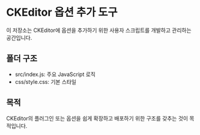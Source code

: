 # CKEditor 옵션 추가 도구

이 저장소는 CKEditor에 옵션을 추가하기 위한 사용자 스크립트를 개발하고 관리하는 공간입니다.

## 폴더 구조
- src/index.js: 주요 JavaScript 로직
- css/style.css: 기본 스타일

## 목적
CKEditor의 플러그인 또는 옵션을 쉽게 확장하고 배포하기 위한 구조를 갖추는 것이 목적입니다.

